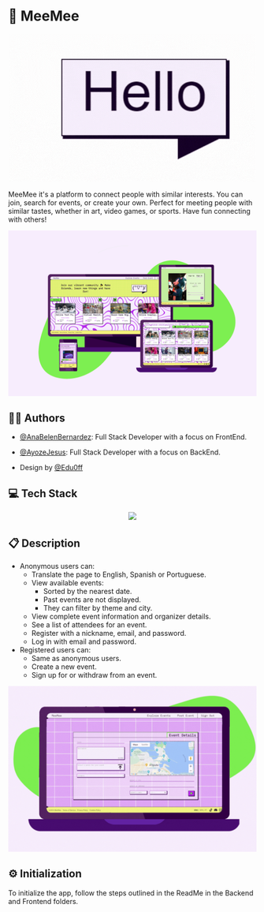 # 💬 MeeMee

<div align="center">
  <img src="https://github.com/AnaBelenBernardez/MeeMee/raw/main/assets/hello.gif" alt="Hello">
</div>

MeeMee it's a platform to connect people with similar interests. You can join, search for events, or create your own. Perfect for meeting people with similar tastes, whether in art, video games, or sports. Have fun connecting with others!

<div align="center">
  <img src="https://raw.githubusercontent.com/AnaBelenBernardez/MeeMee/main/assets/MeeMee.png" alt="MeeMee-MockUp">
</div>

## 👩‍💻 Authors

- [@AnaBelenBernardez](https://github.com/AnaBelenBernardez): Full Stack Developer with a focus on FrontEnd.
- [@AyozeJesus](https://github.com/AyozeJesus): Full Stack Developer with a focus on BackEnd.

- Design by [@Edu0ff](https://github.com/Edu0ff)

## 💻 Tech Stack

<p align="center">
    <img src="https://skillicons.dev/icons?i=figma,ps,js,html,css,mysql,nodejs,postman,react,github,git,vscode&theme=light" />
</p>

## 📋 Description

- Anonymous users can:
  - Translate the page to English, Spanish or Portuguese.
  - View available events:
    - Sorted by the nearest date.
    - Past events are not displayed.
    - They can filter by theme and city.
  - View complete event information and organizer details.
  - See a list of attendees for an event.
  - Register with a nickname, email, and password.
  - Log in with email and password.
- Registered users can:
  - Same as anonymous users.
  - Create a new event.
  - Sign up for or withdraw from an event.

<div align="center">
  <img src="https://raw.githubusercontent.com/AnaBelenBernardez/MeeMee/main/assets/MeeMeeTranslate.gif" alt="MeeMee-Translate">
</div>

## ⚙ Initialization

To initialize the app, follow the steps outlined in the ReadMe in the Backend and Frontend folders.
